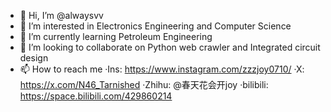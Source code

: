 - 👋 Hi, I’m @alwaysvv
- 👀 I’m interested in Electronics Engineering and Computer Science
- 🌱 I’m currently learning Petroleum Engineering
- 💞️ I’m looking to collaborate on Python web crawler and Integrated circuit design
- 📫 How to reach me 
    ·Ins: https://www.instagram.com/zzzjoy0710/
    ·X: https://x.com/N46_Tarnished
    ·Zhihu: @春天花会开joy
    ·bilibili: https://space.bilibili.com/429860214
  

<!---
alwaysvv/alwaysvv is a ✨ special ✨ repository because its `README.md` (this file) appears on your GitHub profile.
You can click the Preview link to take a look at your changes.
--->
